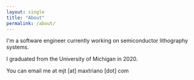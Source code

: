 ```yaml
---
layout: single
title: "About"
permalink: /about/
---
```


I'm a software engineer currently working on semiconductor lithography systems.

I graduated from the University of Michigan in 2020.

You can email me at mjt \[at\] maxtriano \[dot\] com